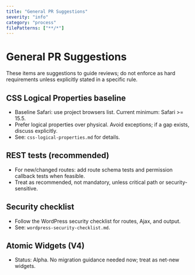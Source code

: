 ```yaml
---
title: "General PR Suggestions"
severity: "info"
category: "process"
filePatterns: ["**/*"]
---
```


# General PR Suggestions

These items are suggestions to guide reviews; do not enforce as hard requirements unless explicitly stated in a specific rule.

## CSS Logical Properties baseline
- Baseline Safari: use project browsers list. Current minimum: Safari >= 15.5.
- Prefer logical properties over physical. Avoid exceptions; if a gap exists, discuss explicitly.
- See: `css-logical-properties.md` for details.

## REST tests (recommended)
- For new/changed routes: add route schema tests and permission callback tests when feasible.
- Treat as recommended, not mandatory, unless critical path or security-sensitive.

## Security checklist
- Follow the WordPress security checklist for routes, Ajax, and output.
- See: `wordpress-security-checklist.md`.

## Atomic Widgets (V4)
- Status: Alpha. No migration guidance needed now; treat as net-new widgets.


